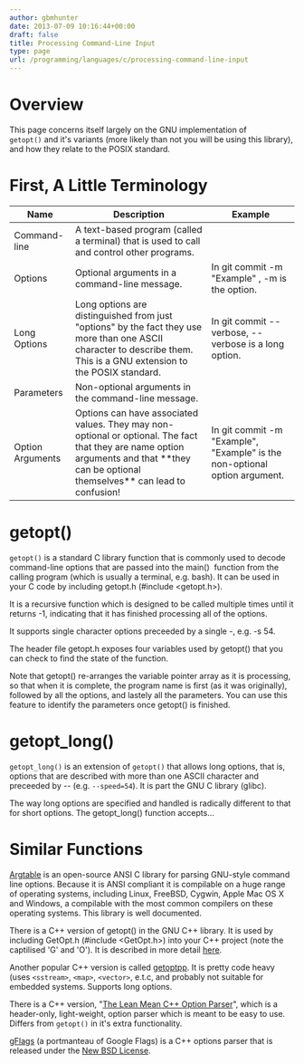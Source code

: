 ```yaml
---
author: gbmhunter
date: 2013-07-09 10:16:44+00:00
draft: false
title: Processing Command-Line Input
type: page
url: /programming/languages/c/processing-command-line-input
---
```


# Overview

This page concerns itself largely on the GNU implementation of `getopt()` and it's variants (more likely than not you will be using this library), and how they relate to the POSIX standard.

# First, A Little Terminology


<table>
    <thead>
        <tr>
            <th>Name</th>
            <th>Description</th>
            <th>Example</th>
        </tr>
    </thead>
<tbody>
<tr>
<td >Command-line
</td>
<td >A text-based program (called a terminal) that is used to call and control other programs.
</td>

<td >
</td>
</tr>
<tr >

<td >Options
</td>

<td >Optional arguments in a command-line message.
</td>

<td >In git commit -m "Example" , -m is the option.
</td>
</tr>
<tr >

<td >Long Options
</td>

<td >Long options are distinguished from just "options" by the fact they use more than one ASCII character to describe them. This is a GNU extension to the POSIX standard.
</td>

<td >In git commit --verbose, --verbose is a long option.
</td>
</tr>
<tr >

<td >Parameters
</td>

<td >Non-optional arguments in the command-line message.
</td>

<td >
</td>
</tr>
<tr >

<td >Option Arguments
</td>

<td >Options can have associated values. They may non-optional or optional. The fact that they are name option arguments and that **they can be optional themselves** can lead to confusion!
</td>

<td >In git commit -m "Example", "Example" is the non-optional option argument.
</td>
</tr>
</tbody>
</table>

# getopt()

`getopt()` is a standard C library function that is commonly used to decode command-line options that are passed into the main()  function from the calling program (which is usually a terminal, e.g. bash). It can be used in your C code by including getopt.h (#include <getopt.h>).

It is a recursive function which is designed to be called multiple times until it returns -1, indicating that it has finished processing all of the options.

It supports single character options preceeded by a single -, e.g. -s 54.

The header file getopt.h exposes four variables used by getopt() that you can check to find the state of the function.

Note that getopt() re-arranges the variable pointer array as it is processing, so that when it is complete, the program name is first (as it was originally), followed by all the options, and lastely all the parameters. You can use this feature to identify the parameters once getopt() is finished.

# getopt_long()


`getopt_long()` is an extension of `getopt()` that allows long options, that is, options that are described with more than one ASCII character and preceeded by -- (e.g. `--speed=54`). It is part the GNU C library (glibc).

The way long options are specified and handled is radically different to that for short options. The getopt_long() function accepts...

# Similar Functions

[Argtable](http://argtable.sourceforge.net/) is an open-source ANSI C library for parsing GNU-style command line options. Because it is ANSI compliant it is compilable on a huge range of operating systems, including Linux, FreeBSD, Cygwin, Apple Mac OS X and Windows, a compilable with the most common compilers on these operating systems. This library is well documented.

There is a C++ version of getopt() in the GNU C++ library. It is used by including GetOpt.h (#include <GetOpt.h>) into your C++ project (note the captilised 'G' and 'O'). It is described in more detail [here](http://www.chemie.fu-berlin.de/chemnet/use/info/libgpp/libgpp_39.html).

Another popular C++ version is called [getoptpp](https://code.google.com/p/getoptpp/source/checkout). It is pretty code heavy (uses `<sstream>`, `<map>`, `<vector>`, e.t.c, and probably not suitable for embedded systems. Supports long options.

There is a C++ version, "[The Lean Mean C++ Option Parser](http://optionparser.sourceforge.net/)", which is a header-only, light-weight, option parser which is meant to be easy to use. Differs from `getopt()` in it's extra functionality.

[gFlags](https://code.google.com/p/gflags/?redir=1) (a portmanteau of Google Flags) is a C++ options parser that is released under the [New BSD License](http://opensource.org/licenses/BSD-3-Clause).
